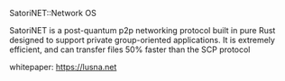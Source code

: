 SatoriNET::Network OS

SatoriNET is a post-quantum p2p networking protocol built in pure Rust designed to support private group-oriented applications. It is extremely efficient, and can transfer files 50% faster than the SCP protocol

whitepaper: https://lusna.net

